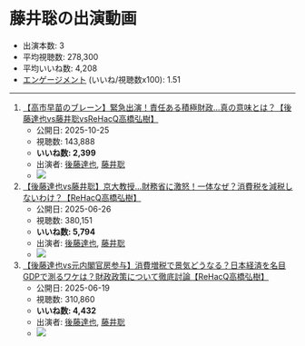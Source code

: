 # 藤井聡の出演動画

- 出演本数: 3
- 平均視聴数: 278,300
- 平均いいね数: 4,208
- [エンゲージメント](/rehacq_fan/engagement) (いいね/視聴数x100): 1.51


----

1.  [【高市早苗のブレーン】緊急出演！責任ある積極財政…真の意味とは？【後藤達也vs藤井聡vsReHacQ高橋弘樹】](/rehacq_fan/ids/NnEZ6wVBVEM "wikilink")
    -   公開日: 2025-10-25
    -   視聴数: 143,888
    -   **いいね数: 2,399**
    -   出演者: [後藤達也](/rehacq_fan/people/後藤達也 "wikilink"), [藤井聡](/rehacq_fan/people/藤井聡 "wikilink")
    - [![](https://img.youtube.com/vi/NnEZ6wVBVEM/hqdefault.jpg)](https://www.youtube.com/watch?v=NnEZ6wVBVEM)
1.  [【後藤達也vs藤井聡】京大教授…財務省に激怒！一体なぜ？消費税を減税しないわけ？【ReHacQ高橋弘樹】](/rehacq_fan/ids/yfJGyvyEN30 "wikilink")
    -   公開日: 2025-06-26
    -   視聴数: 380,151
    -   **いいね数: 5,794**
    -   出演者: [後藤達也](/rehacq_fan/people/後藤達也 "wikilink"), [藤井聡](/rehacq_fan/people/藤井聡 "wikilink")
    - [![](https://img.youtube.com/vi/yfJGyvyEN30/hqdefault.jpg)](https://www.youtube.com/watch?v=yfJGyvyEN30)
1.  [【後藤達也vs元内閣官房参与】消費増税で景気どうなる？日本経済を名目GDPで測るワケは？財政政策について徹底討論【ReHacQ高橋弘樹】](/rehacq_fan/ids/YH8_AQrbwLw "wikilink")
    -   公開日: 2025-06-19
    -   視聴数: 310,860
    -   **いいね数: 4,432**
    -   出演者: [後藤達也](/rehacq_fan/people/後藤達也 "wikilink"), [藤井聡](/rehacq_fan/people/藤井聡 "wikilink")
    - [![](https://img.youtube.com/vi/YH8_AQrbwLw/hqdefault.jpg)](https://www.youtube.com/watch?v=YH8_AQrbwLw)
